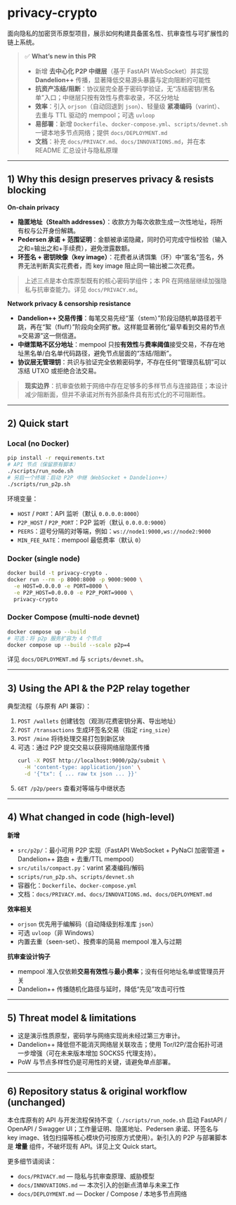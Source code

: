 # privacy-crypto

面向隐私的加密货币原型项目，展示如何构建具备匿名性、抗审查性与可扩展性的链上系统。

> ✅ **What’s new in this PR**
>
> - 新增 **去中心化 P2P 中继层**（基于 FastAPI WebSocket）并实现 **Dandelion++** 传播，显著降低交易源头暴露与定向阻断的可能性  
> - **抗资产冻结/阻断**：协议层完全基于密码学验证，无“冻结密钥/黑名单”入口；中继层只按有效性与费率收录，不区分地址  
> - **效率**：引入 `orjson`（自动回退到 `json`）、轻量级 **紧凑编码**（varint）、去重与 TTL 驱动的 mempool；可选 `uvloop`  
> - **易部署**：新增 `Dockerfile`、`docker-compose.yml`、`scripts/devnet.sh` 一键本地多节点网络；提供 `docs/DEPLOYMENT.md`  
> - **文档**：补充 `docs/PRIVACY.md`、`docs/INNOVATIONS.md`，并在本 README 汇总设计与隐私原理

---

## 1) Why this design preserves privacy & resists blocking

**On-chain privacy**

* **隐匿地址（Stealth addresses）**：收款方为每次收款生成一次性地址，将所有权与公开身份解耦。  
* **Pedersen 承诺 + 范围证明**：金额被承诺隐藏，同时仍可完成守恒校验（输入之和=输出之和+手续费），避免泄露数额。  
* **环签名 + 密钥映像（key image）**：花费者从诱饵集（环）中“匿名”签名，外界无法判断真实花费者，而 key image 阻止同一输出被二次花费。  

> 上述三点是本仓库原型既有的核心密码学组件；本 PR 在网络层继续加强隐私与抗审查能力。详见 `docs/PRIVACY.md`。

**Network privacy & censorship resistance**

* **Dandelion++ 交易传播**：每笔交易先经“茎（stem）”阶段沿随机单路径若干跳，再在“絮（fluff）”阶段向全网扩散。这样能显著弱化“最早看到交易的节点≈交易源”这一侧信道。  
* **中继策略不区分地址**：mempool 只按**有效性**与**费率阈值**接受交易，不存在地址黑名单/白名单代码路径，避免节点层面的“冻结/阻断”。  
* **协议层无管理钥**：共识与验证完全依赖密码学，不存在任何“管理员私钥”可以冻结 UTXO 或拒绝合法交易。  

> **现实边界**：抗审查依赖于网络中存在足够多的多样节点与连接路径；本设计减少阻断面，但并不承诺对所有外部条件具有形式化的不可阻断性。

---

## 2) Quick start

### Local (no Docker)
```bash
pip install -r requirements.txt
# API 节点（保留原有脚本）
./scripts/run_node.sh
# 另启一个终端：启动 P2P 中继（WebSocket + Dandelion++）
./scripts/run_p2p.sh
```
环境变量：
- `HOST` / `PORT`：API 监听（默认 `0.0.0.0:8000`）
- `P2P_HOST` / `P2P_PORT`：P2P 监听（默认 `0.0.0.0:9000`）
- `PEERS`：逗号分隔的对等端，例如：`ws://node1:9000,ws://node2:9000`
- `MIN_FEE_RATE`：mempool 最低费率（默认 `0`）

### Docker (single node)
```bash
docker build -t privacy-crypto .
docker run --rm -p 8000:8000 -p 9000:9000 \
  -e HOST=0.0.0.0 -e PORT=8000 \
  -e P2P_HOST=0.0.0.0 -e P2P_PORT=9000 \
  privacy-crypto
```

### Docker Compose (multi-node devnet)
```bash
docker compose up --build
# 可选：将 p2p 服务扩容为 4 个节点
docker compose up --build --scale p2p=4
```
详见 `docs/DEPLOYMENT.md` 与 `scripts/devnet.sh`。

---

## 3) Using the API & the P2P relay together

典型流程（与原有 API 兼容）：
1. `POST /wallets` 创建钱包（观测/花费密钥分离、导出地址）
2. `POST /transactions` 生成环签名交易（指定 `ring_size`）
3. `POST /mine` 将待处理交易打包到新区块
4. 可选：通过 P2P 提交交易以获得网络层隐匿传播  
   ```bash
   curl -X POST http://localhost:9000/p2p/submit \
     -H 'content-type: application/json' \
     -d '{"tx": { ... raw tx json ... }}'
   ```
5. `GET /p2p/peers` 查看对等端与中继状态

---

## 4) What changed in code (high-level)

**新增**
- `src/p2p/`：最小可用 P2P 实现（FastAPI WebSocket + PyNaCl 加密管道 + Dandelion++ 路由 + 去重/TTL mempool）
- `src/utils/compact.py`：varint 紧凑编码/解码
- `scripts/run_p2p.sh`、`scripts/devnet.sh`
- 容器化：`Dockerfile`、`docker-compose.yml`
- 文档：`docs/PRIVACY.md`、`docs/INNOVATIONS.md`、`docs/DEPLOYMENT.md`

**效率相关**
- `orjson` 优先用于编解码（自动降级到标准库 `json`）
- 可选 `uvloop`（非 Windows）
- 内置去重（seen-set）、按费率的简易 mempool 准入与过期

**抗审查设计钩子**
- mempool 准入仅依赖**交易有效性**与**最小费率**；没有任何地址名单或管理员开关  
- Dandelion++ 传播随机化路径与延时，降低“先见”攻击可行性

---

## 5) Threat model & limitations

* 这是演示性质原型，密码学与网络实现尚未经过第三方审计。  
* Dandelion++ 降低但不能消灭网络层关联攻击；使用 Tor/I2P/混合拓扑可进一步增强（可在未来版本增加 SOCKS5 代理支持）。  
* PoW 与节点多样性仍是可用性的关键，请避免单点部署。

---

## 6) Repository status & original workflow (unchanged)

本仓库原有的 API 与开发流程保持不变（`./scripts/run_node.sh` 启动 FastAPI / OpenAPI / Swagger UI；工作量证明、隐匿地址、Pedersen 承诺、环签名与 key image、钱包扫描等核心模块仍可按原方式使用）。新引入的 P2P 与部署脚本是 **增量** 组件，不破坏现有 API。详见上文 Quick start。

更多细节请阅读：
* `docs/PRIVACY.md` — 隐私与抗审查原理、威胁模型  
* `docs/INNOVATIONS.md` — 本次引入的创新点清单与未来工作  
* `docs/DEPLOYMENT.md` — Docker / Compose / 本地多节点网络
